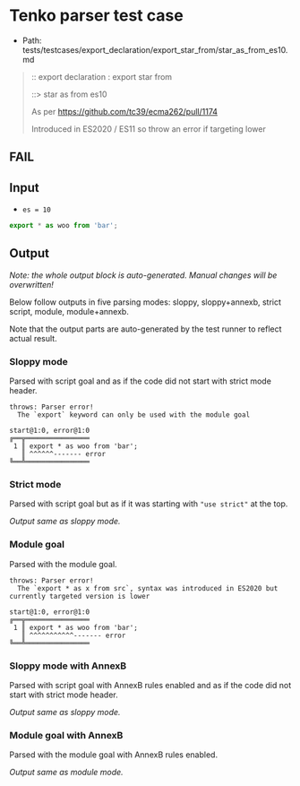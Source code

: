 # Tenko parser test case

- Path: tests/testcases/export_declaration/export_star_from/star_as_from_es10.md

> :: export declaration : export star from
>
> ::> star as from es10
>
> As per https://github.com/tc39/ecma262/pull/1174
>
> Introduced in ES2020 / ES11 so throw an error if targeting lower

## FAIL

## Input

- `es = 10`

`````js
export * as woo from 'bar';
`````

## Output

_Note: the whole output block is auto-generated. Manual changes will be overwritten!_

Below follow outputs in five parsing modes: sloppy, sloppy+annexb, strict script, module, module+annexb.

Note that the output parts are auto-generated by the test runner to reflect actual result.

### Sloppy mode

Parsed with script goal and as if the code did not start with strict mode header.

`````
throws: Parser error!
  The `export` keyword can only be used with the module goal

start@1:0, error@1:0
╔══╦════════════════
 1 ║ export * as woo from 'bar';
   ║ ^^^^^^------- error
╚══╩════════════════

`````

### Strict mode

Parsed with script goal but as if it was starting with `"use strict"` at the top.

_Output same as sloppy mode._

### Module goal

Parsed with the module goal.

`````
throws: Parser error!
  The `export * as x from src`, syntax was introduced in ES2020 but currently targeted version is lower

start@1:0, error@1:0
╔══╦════════════════
 1 ║ export * as woo from 'bar';
   ║ ^^^^^^^^^^^------- error
╚══╩════════════════

`````

### Sloppy mode with AnnexB

Parsed with script goal with AnnexB rules enabled and as if the code did not start with strict mode header.

_Output same as sloppy mode._

### Module goal with AnnexB

Parsed with the module goal with AnnexB rules enabled.

_Output same as module mode._
